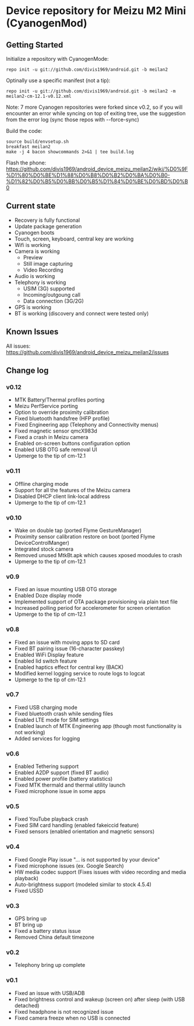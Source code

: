 Device repository for Meizu M2 Mini (CyanogenMod)
===========================

Getting Started
---------------

Initialize a repository with CyanogenMode:

    repo init -u git://github.com/divis1969/android.git -b meilan2

Optinally use a specific manifest (not a tip):

    repo init -u git://github.com/divis1969/android.git -b meilan2 -m meilan2-cm-12.1-v0.12.xml

Note: 7 more Cyanogen repositories were forked since v0.2, so if you will encounter an error while syncing on top
of exiting tree, use the suggestion from the error log (sync those repos with --force-sync) 

Build the code:

    source build/envsetup.sh
    breakfast meilan2
    make -j 4 bacon showcommands 2>&1 | tee build.log

Flash the phone:
https://github.com/divis1969/android_device_meizu_meilan2/wiki/%D0%9F%D1%80%D0%BE%D1%88%D0%B8%D0%B2%D0%BA%D0%B0-%D1%82%D0%B5%D0%BB%D0%B5%D1%84%D0%BE%D0%BD%D0%B0

Current state
-------------

- Recovery is fully functional
- Update package generation
- Cyanogen boots
- Touch, screen, keyboard, central key are working
- Wifi is working
- Camera is working
    - Preview
    - Still image capturing
    - Video Recording
- Audio is working
- Telephony is working
    - USIM (3G) supported
    - Incoming/outgoung call
    - Data connection (3G/2G)
- GPS is working
- BT is working (discovery and connect were tested only)

Known Issues
-------------
All issues: https://github.com/divis1969/android_device_meizu_meilan2/issues

Change log
----------

### v0.12
- MTK Battery/Thermal profiles porting
- Meizu PerfService porting
- Option to override proximity calibration
- Fixed bluetooth handsfree (HFP profile)
- Fixed Engineering app (Telephony and Connectivity menus)
- Fixed magnetic sensor qmcX983d
- Fixed a crash in Meizu camera
- Enabled on-screen buttons configuration option
- Enabled USB OTG safe removal UI
- Upmerge to the tip of cm-12.1

### v0.11
- Offline charging mode
- Support for all the features of the Meizu camera
- Disabled DHCP client link-local address
- Upmerge to the tip of cm-12.1

### v0.10
- Wake on double tap (ported Flyme GestureManager)
- Proximity sensor calibration restore on boot (ported Flyme DeviceControlManger)
- Integrated stock camera
- Removed unused MtkBt.apk which causes xposed moodules to crash
- Upmerge to the tip of cm-12.1

### v0.9
- Fixed an issue mounting USB OTG storage
- Enabled Doze display mode
- Implemented support of OTA package provisioning via plain text file
- Increased polling period for accelerometer for screen orientation
- Upmerge to the tip of cm-12.1

### v0.8
- Fixed an issue with moving apps to SD card
- Fixed BT pairing issue (16-character passkey)
- Enabled WiFi Display feature
- Enabled lid switch feature
- Enabled haptics effect for central key (BACK)
- Modified kernel logging service to route logs to logcat
- Upmerge to the tip of cm-12.1

### v0.7
- Fixed USB charging mode
- Fixed bluetooth crash while sending files
- Enabled LTE mode for SIM settings
- Enabled launch of MTK Engineering app (though most functionality is not working)
- Added services for logging

### v0.6
- Enabled Tethering support
- Enabled A2DP support (fixed BT audio)
- Enabled power profile (battery statistics)
- Fixed MTK thermald and thermal utility launch
- Fixed microphone issue in some apps

### v0.5
- Fixed YouTube playback crash
- Fixed SIM card handling (enabled fakeiccid feature)
- Fixed sensors (enabled orientation and magnetic sensors)

### v0.4
- Fixed Google Play issue "... is not supported by your device"
- Fixed microphone issues (ex. Google Search)
- HW media codec support (Fixes issues with video recording and media playback)
- Auto-brightness support (modeled similar to stock 4.5.4)
- Fixed USSD

### v0.3
- GPS bring up
- BT bring up
- Fixed a battery status issue
- Removed China default timezone

### v0.2
- Telephony bring up complete

### v0.1
- Fixed an issue with USB/ADB
- Fixed brightness control and wakeup (screen on) after sleep (with USB detached)
- Fixed headphone is not recognized issue
- Fixed camera freeze when no USB is connected

